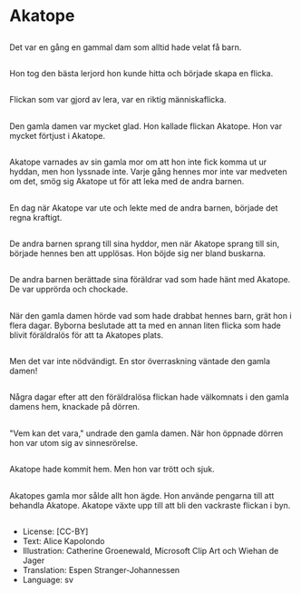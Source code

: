 # Akatope

##
Det var en gång en gammal dam som alltid hade velat få barn.

##
Hon tog den bästa lerjord hon kunde hitta och började skapa en flicka.

##
Flickan som var gjord av lera, var en riktig människaflicka.

##
Den gamla damen var mycket glad. Hon kallade flickan Akatope. Hon var mycket förtjust i Akatope.

##
Akatope varnades av sin gamla mor om att hon inte fick komma ut ur hyddan, men hon lyssnade inte. Varje gång hennes mor inte var medveten om det, smög sig Akatope ut för att leka med de andra barnen.

##
En dag när Akatope var ute och lekte med de andra barnen, började det regna kraftigt.

##

De andra barnen sprang till sina hyddor, men när Akatope sprang till sin, började hennes ben att upplösas. Hon böjde sig ner bland buskarna.

##
De andra barnen berättade sina föräldrar vad som hade hänt med Akatope. De var upprörda och chockade.

##
När den gamla damen hörde vad som hade drabbat hennes barn, grät hon i flera dagar. Byborna beslutade att ta med en annan liten flicka som hade blivit föräldralös för att ta Akatopes plats.

##
Men det var inte nödvändigt. En stor överraskning väntade den gamla damen!

##
Några dagar efter att den föräldralösa flickan hade välkomnats i den gamla damens hem, knackade på dörren.

##
"Vem kan det vara," undrade den gamla damen. När hon öppnade dörren hon var utom sig av sinnesrörelse.

##
Akatope hade kommit hem. Men hon var trött och sjuk.

##
Akatopes gamla mor sålde allt hon ägde. Hon använde pengarna till att behandla Akatope. Akatope växte upp till att bli den vackraste flickan i byn.

##
* License: [CC-BY]
* Text: Alice Kapolondo
* Illustration: Catherine Groenewald, Microsoft Clip Art och Wiehan de Jager
* Translation: Espen Stranger-Johannessen
* Language: sv
